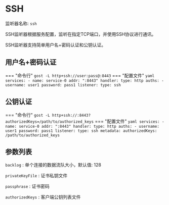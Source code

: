 # SSH

监听器名称: `ssh`

SSH监听器根据服务配置，监听在指定TCP端口，并使用SSH协议进行通讯。

SSH监听器支持简单用户名+密码认证和公钥认证。

## 用户名+密码认证

=== "命令行"
    ```
	gost -L http+ssh://user:pass@:8443
	```
=== "配置文件"
    ```yaml
	services:
	- name: service-0
	  addr: ":8443"
	  handler:
		type: http
		auths:
		- username: user1
		  password: pass1
	  listener:
		type: ssh
	```

## 公钥认证

=== "命令行"
    ```
	gost -L http+ssh://:8443?authorizedKeys=/path/to/authorized_keys
	```
=== "配置文件"
    ```yaml
	services:
	- name: service-0
	  addr: ":8443"
	  handler:
		type: http
		auths:
		- username: user1
		  password: pass1
	  listener:
		type: ssh
		metadata:
		  authorizedKeys: /path/to/authorized_keys
	```

## 参数列表

`backlog`
:    单个连接的数据流队大小，默认值: 128

`privateKeyFile`
:    证书私钥文件

`passphrase`
:    证书密码

`authorizedKeys`
:    客户端公钥列表文件